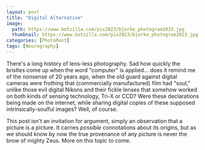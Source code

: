 ```yaml
---
layout: post
title: "Digital Alternative"
image:
  path: https://www.botzilla.com/pix2023/bjorke_photogram2023.jpg
  thumbnail: https://www.botzilla.com/pix2023/bjorke_photogram2023.jpg
categories: [PhotoRant]
tags: [Neurography]
---
```


There's a long history of lens-less photography. Sad how quickly the bristles come up when the word "computer" is applied... does it remind me of the nonsense of 20 years ago, when the old guard against digital cameras were frothing that (commercially manufactured) film had "soul," unlike those evil digital Nikons and their fickle lenses that somehow worked on both kinds of sensing technology, Tri-X or CCD? Were these declarations being made on the internet, while sharing digital copies of these supposed intrinsically-soulful images? Well, of course.

This post isn't an invitation for argument, simply an observation that a picture is a picture. It carries _possible_ connotations about its origins, but as we should know by now the true provenance of any picture is never the brow of mighty Zeus. More on this topic to come.

